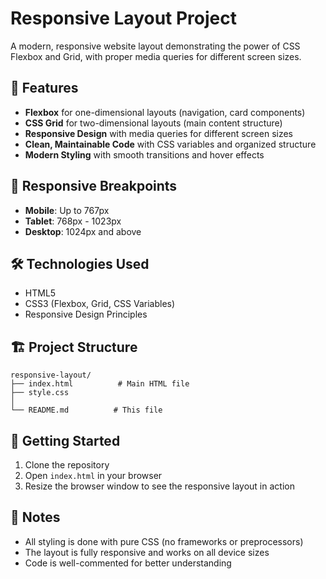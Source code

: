 # Responsive Layout Project

A modern, responsive website layout demonstrating the power of CSS Flexbox and Grid, with proper media queries for different screen sizes.

## 🚀 Features

- **Flexbox** for one-dimensional layouts (navigation, card components)
- **CSS Grid** for two-dimensional layouts (main content structure)
- **Responsive Design** with media queries for different screen sizes
- **Clean, Maintainable Code** with CSS variables and organized structure
- **Modern Styling** with smooth transitions and hover effects

## 📱 Responsive Breakpoints

- **Mobile**: Up to 767px
- **Tablet**: 768px - 1023px
- **Desktop**: 1024px and above

## 🛠️ Technologies Used

- HTML5
- CSS3 (Flexbox, Grid, CSS Variables)
- Responsive Design Principles

## 🏗️ Project Structure

```
responsive-layout/
├── index.html          # Main HTML file
├── style.css            
│          
└── README.md          # This file
```

## 🚀 Getting Started

1. Clone the repository
2. Open `index.html` in your browser
3. Resize the browser window to see the responsive layout in action

## 📝 Notes

- All styling is done with pure CSS (no frameworks or preprocessors)
- The layout is fully responsive and works on all device sizes
- Code is well-commented for better understanding
